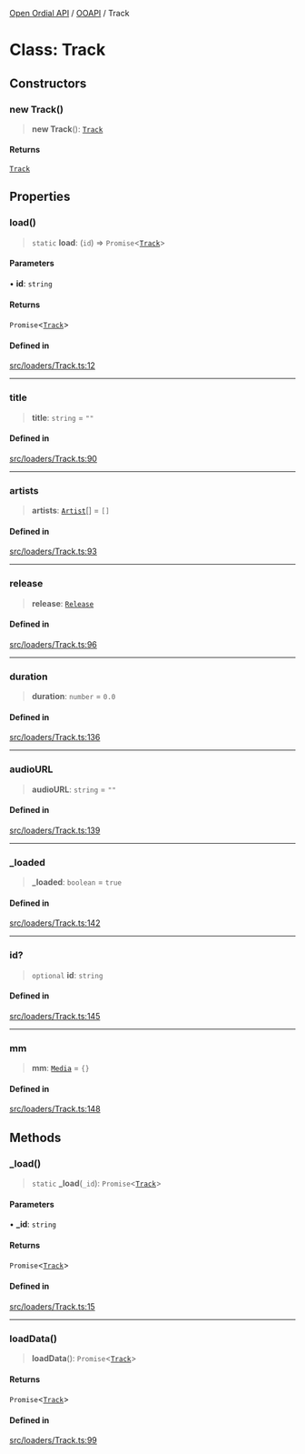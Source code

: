 [Open Ordial API](../../README.md) / [OOAPI](../README.md) / Track

# Class: Track

## Constructors

### new Track()

> **new Track**(): [`Track`](Track.md)

#### Returns

[`Track`](Track.md)

## Properties

### load()

> `static` **load**: (`id`) => `Promise`\<[`Track`](Track.md)\>

#### Parameters

• **id**: `string`

#### Returns

`Promise`\<[`Track`](Track.md)\>

#### Defined in

[src/loaders/Track.ts:12](https://github.com/open-ordinal/open-ordinal-api/blob/e5d3b68402ab6ae1542219b48b6d5e3ee2104984/src/loaders/Track.ts#L12)

***

### title

> **title**: `string` = `""`

#### Defined in

[src/loaders/Track.ts:90](https://github.com/open-ordinal/open-ordinal-api/blob/e5d3b68402ab6ae1542219b48b6d5e3ee2104984/src/loaders/Track.ts#L90)

***

### artists

> **artists**: [`Artist`](Artist.md)[] = `[]`

#### Defined in

[src/loaders/Track.ts:93](https://github.com/open-ordinal/open-ordinal-api/blob/e5d3b68402ab6ae1542219b48b6d5e3ee2104984/src/loaders/Track.ts#L93)

***

### release

> **release**: [`Release`](Release.md)

#### Defined in

[src/loaders/Track.ts:96](https://github.com/open-ordinal/open-ordinal-api/blob/e5d3b68402ab6ae1542219b48b6d5e3ee2104984/src/loaders/Track.ts#L96)

***

### duration

> **duration**: `number` = `0.0`

#### Defined in

[src/loaders/Track.ts:136](https://github.com/open-ordinal/open-ordinal-api/blob/e5d3b68402ab6ae1542219b48b6d5e3ee2104984/src/loaders/Track.ts#L136)

***

### audioURL

> **audioURL**: `string` = `""`

#### Defined in

[src/loaders/Track.ts:139](https://github.com/open-ordinal/open-ordinal-api/blob/e5d3b68402ab6ae1542219b48b6d5e3ee2104984/src/loaders/Track.ts#L139)

***

### \_loaded

> **\_loaded**: `boolean` = `true`

#### Defined in

[src/loaders/Track.ts:142](https://github.com/open-ordinal/open-ordinal-api/blob/e5d3b68402ab6ae1542219b48b6d5e3ee2104984/src/loaders/Track.ts#L142)

***

### id?

> `optional` **id**: `string`

#### Defined in

[src/loaders/Track.ts:145](https://github.com/open-ordinal/open-ordinal-api/blob/e5d3b68402ab6ae1542219b48b6d5e3ee2104984/src/loaders/Track.ts#L145)

***

### mm

> **mm**: [`Media`](../namespaces/OOMD/interfaces/Media.md) = `{}`

#### Defined in

[src/loaders/Track.ts:148](https://github.com/open-ordinal/open-ordinal-api/blob/e5d3b68402ab6ae1542219b48b6d5e3ee2104984/src/loaders/Track.ts#L148)

## Methods

### \_load()

> `static` **\_load**(`_id`): `Promise`\<[`Track`](Track.md)\>

#### Parameters

• **\_id**: `string`

#### Returns

`Promise`\<[`Track`](Track.md)\>

#### Defined in

[src/loaders/Track.ts:15](https://github.com/open-ordinal/open-ordinal-api/blob/e5d3b68402ab6ae1542219b48b6d5e3ee2104984/src/loaders/Track.ts#L15)

***

### loadData()

> **loadData**(): `Promise`\<[`Track`](Track.md)\>

#### Returns

`Promise`\<[`Track`](Track.md)\>

#### Defined in

[src/loaders/Track.ts:99](https://github.com/open-ordinal/open-ordinal-api/blob/e5d3b68402ab6ae1542219b48b6d5e3ee2104984/src/loaders/Track.ts#L99)
